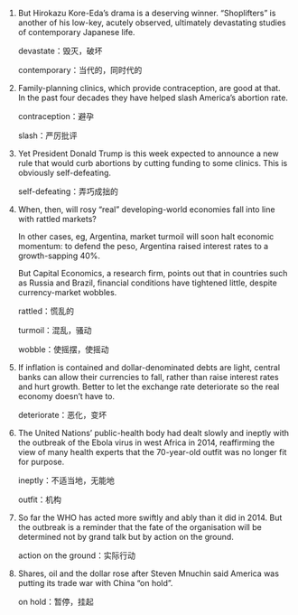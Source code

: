 1. But Hirokazu Kore-Eda’s drama is a deserving winner. “Shoplifters” is another of his low-key, acutely observed, ultimately devastating studies of contemporary Japanese life.

   devastate：毁灭，破坏

   contemporary：当代的，同时代的

   

2. Family-planning clinics, which provide contraception, are good at that. In the past four decades they have helped slash America’s abortion rate.

   contraception：避孕

   slash：严厉批评

   

3. Yet President Donald Trump is this week expected to announce a new rule that would curb abortions by cutting funding to some clinics. This is obviously self-defeating.

   self-defeating：弄巧成拙的

   

4. When, then, will rosy “real” developing-world economies fall into line with rattled markets? 

   In other cases, eg, Argentina, market turmoil will soon halt economic momentum: to defend the peso, Argentina raised interest rates to a growth-sapping 40%.

   But Capital Economics, a research firm, points out that in countries such as Russia and Brazil, financial conditions have tightened little, despite currency-market wobbles.

   rattled：慌乱的

   turmoil：混乱，骚动

   wobble：使摇摆，使摇动

   

5. If inflation is contained and dollar-denominated debts are light, central banks can allow their currencies to fall, rather than raise interest rates and hurt growth. Better to let the exchange rate deteriorate so the real economy doesn’t have to. 

   deteriorate：恶化，变坏

   

6. The United Nations’ public-health body had dealt slowly and ineptly with the outbreak of the Ebola virus in west Africa in 2014, reaffirming the view of many health experts that the 70-year-old outfit was no longer fit for purpose. 

   ineptly：不适当地，无能地

   outfit：机构

   

7. So far the WHO has acted more swiftly and ably than it did in 2014. But the outbreak is a reminder that the fate of the organisation will be determined not by grand talk but by action on the ground.

   action on the ground：实际行动

   

8. Shares, oil and the dollar rose after Steven Mnuchin said America was putting its trade war with China “on hold”.

   on hold：暂停，挂起

